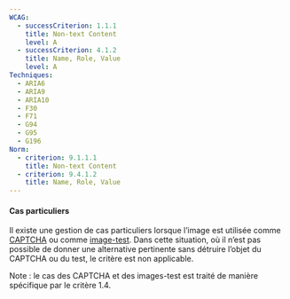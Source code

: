 ```yaml
---
WCAG:
  - successCriterion: 1.1.1
    title: Non-text Content
    level: A
  - successCriterion: 4.1.2
    title: Name, Role, Value
    level: A
Techniques:
  - ARIA6
  - ARIA9
  - ARIA10
  - F30
  - F71
  - G94
  - G95
  - G196
Norm:
  - criterion: 9.1.1.1
    title: Non-text Content
  - criterion: 9.4.1.2
    title: Name, Role, Value
---
```


#### Cas particuliers

Il existe une gestion de cas particuliers lorsque l’image est utilisée comme [CAPTCHA](#captcha) ou comme [image-test](#image-test). Dans cette situation, où il n’est pas possible de donner une alternative pertinente sans détruire l’objet du CAPTCHA ou du test, le critère est non applicable.

Note : le cas des CAPTCHA et des images-test est traité de manière spécifique par le critère 1.4.
